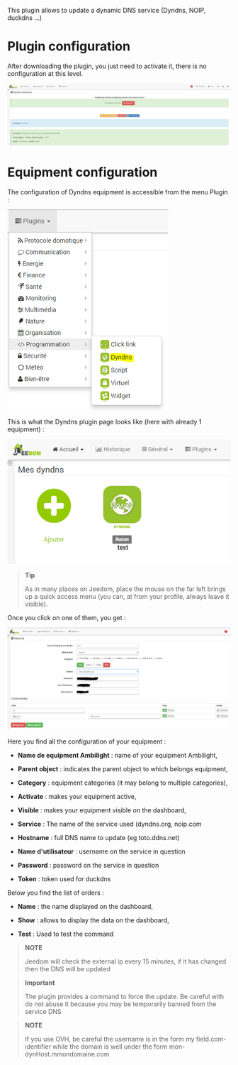 This plugin allows to update a dynamic DNS service
(Dyndns, NOIP, duckdns ...)

Plugin configuration 
=======================

After downloading the plugin, you just need to activate it,
there is no configuration at this level.

![dyndns](../images/dyndns.PNG)

Equipment configuration 
=============================

The configuration of Dyndns equipment is accessible from the menu
Plugin :

![dyndns2](../images/dyndns2.PNG)

This is what the Dyndns plugin page looks like (here with already 1
equipment) :

![dyndns3](../images/dyndns3.PNG)

> **Tip**
>
> As in many places on Jeedom, place the mouse on the far left
> brings up a quick access menu (you can, at
> from your profile, always leave it visible).

Once you click on one of them, you get :

![dyndns4](../images/dyndns4.PNG)

Here you find all the configuration of your equipment :

-   **Name de equipment Ambilight** : name of your equipment
    Ambilight,

-   **Parent object** : indicates the parent object to which belongs
    equipment,

-   **Category** : equipment categories (it may belong to
    multiple categories),

-   **Activate** : makes your equipment active,

-   **Visible** : makes your equipment visible on the dashboard,

-   **Service** : The name of the service used (dyndns.org, noip.com

-   **Hostname** : full DNS name to update (eg toto.ddns.net)

-   **Name d'utilisateur** : username on the service in question

-   **Password** : password on the service in question

-   **Token** : token used for duckdns

Below you find the list of orders :

-   **Name** : the name displayed on the dashboard,

-   **Show** : allows to display the data on the dashboard,

-   **Test** : Used to test the command

> **NOTE**
>
> Jeedom will check the external ip every 15 minutes, if it has
> changed then the DNS will be updated

> **Important**
>
> The plugin provides a command to force the update. Be careful with
> do not abuse it because you may be temporarily banned from the service
> DNS

> **NOTE**
>
> If you use OVH, be careful the username is in the form
> my field.com-identifier while the domain is well under the
> form mon-dynHost.mmondomaine.com
